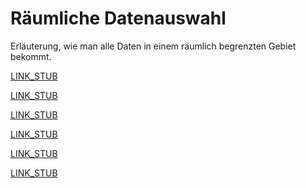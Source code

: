 Räumliche Datenauswahl
======================

Erläuterung, wie man alle Daten in einem räumlich begrenzten Gebiet bekommt.

[LINK_STUB](bbox.md)

[LINK_STUB](osm_types.md)

[LINK_STUB](map_apis.md)

[LINK_STUB](polygon.md)

[LINK_STUB](area.md)

[LINK_STUB](other_sources.md)
